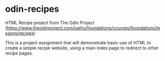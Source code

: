 # odin-recipes
HTML Recipe project from The Odin Project (https://www.theodinproject.com/paths/foundations/courses/foundations/lessons/recipes)

This is a project assignment that will demonstrate basic use of HTML to create a simple recipe website, using a main index page to redirect to other recipe pages.

